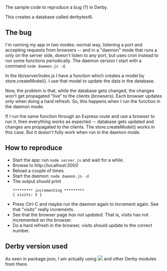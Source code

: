 The sample code to reproduce a bug (?) in Derby. 

This creates a database called derbytest6.

## The bug

I'm running my app in two modes: normal way, listening a port and accepting requests from browsers --  and in a "daemon" mode that runs a only on the server side, doesn't listen to any port, but uses cron instead to run some functions periodically. The daemon version I start with a command `node daemon.js -d`.

In the lib/server/index.js I have a function which creates a model by store.createModel(). I use that model to update the data in the database. 

Now, the problem is that, while the database gets changed, the changes won't get propagated "live" to the clients (browsers). Each browser updates only when doing a hard refresh. So, this happens when I run the function in the daemon mode.

If I run the same function through an Express route and use a browser to run it, then everything works as expected -- database gets updated and changes are propagated to the clients. The store.createModel() works in this case. But it doesn't fully work when run in the daemon mode.

## How to reproduce

- Start the app: run `node server.js` and wait for a while.
- Browse to http://localhost:3000
- Reload a couple of times
- Start the daemon: `node daemon.js -d`
- The output should print 
	```
	********* incrementing *********
	{ visits: 5 }
	```
- Press Ctrl-C and maybe run the daemon again to increment again. See that "visits" really increments.
- See that the browser page *has not updated*. That is, visits has not incremented on the browser.
- Do a hard refresh in the browser, visits should update to the correct number.

## Derby version used

As seen in package.json, I am actually using ![](git://github.com/reneclaus/derby#master) and other Derby modules from there.
